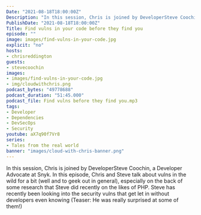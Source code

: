 ```yaml
---
Date: "2021-08-18T18:00:00Z"
Description: "In this session, Chris is joined by DeveloperSteve Coochin, a Developer Advocate at Snyk. In this episode, Chris and Steve talk about vulns in the wild for a bit (well and to geek out in general), especially on the back of some research that Steve did recently on the likes of PHP. Steve has recently been looking into the security vulns that get let in without developers even knowing (Teaser: He was really surprised at some of them!)"
PublishDate: "2021-08-18T18:00:00Z"
Title: Find vulns in your code before they find you
episode: ""
image: images/find-vulns-in-your-code.jpg
explicit: "no"
hosts:
- chrisreddington
guests:
- stevecoochin
images:
- images/find-vulns-in-your-code.jpg
- img/cloudwithchris.png
podcast_bytes: "49778688"
podcast_duration: "51:45.000"
podcast_file: Find vulns before they find you.mp3
tags:
- Developer
- Dependencies
- DevSecOps
- Security
youtube: aX7q90f7Vr8
series:
- Tales from the real world
banner: "images/cloud-with-chris-banner.png"
---
```

In this session, Chris is joined by DeveloperSteve Coochin, a Developer Advocate at Snyk. In this episode, Chris and Steve talk about vulns in the wild for a bit (well and to geek out in general), especially on the back of some research that Steve did recently on the likes of PHP. Steve has recently been looking into the security vulns that get let in without developers even knowing (Teaser: He was really surprised at some of them!)
